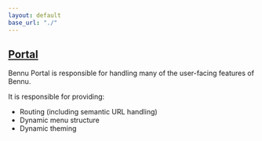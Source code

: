 ```yaml
---
layout: default
base_url: "./"
---
```



## [Portal](./portal.md)
Bennu Portal is responsible for handling many of the user-facing features of Bennu.

It is responsible for providing:

+ Routing (including semantic URL handling)
+ Dynamic menu structure
+ Dynamic theming
